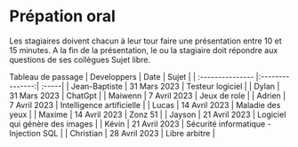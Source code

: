 # Prépation oral
Les stagiaires doivent chacun à leur tour faire une présentation entre 10 et 15 minutes.
A la fin de la présentation, le ou la stagiaire doit répondre aux questions de ses collègues
Sujet libre.  

Tableau de passage
| Developpers  | Date          | Sujet |
| :--------------- |:---------------:| :-----|
| Jean-Baptiste  |   31 Mars 2023        |  Testeur logiciel |
| Dylan  | 31 Mars 2023             |   ChatGpt |
| Maiwenn  | 7 Avril 2023          |    Jeux de role |
| Adrien  | 7 Avril 2023          |    Intelligence artificielle |
| Lucas  | 14 Avril 2023          |    Maladie des yeux |
| Maxime  | 14 Avril 2023          |    Zonz 51 |
| Jayson  | 21 Avril 2023          |    Logiciel qui génère des images |
| Kévin  | 21 Avril 2023          |    Sécurité informatique - Injection SQL |
| Christian  | 28 Avril 2023          |    Libre arbitre |

